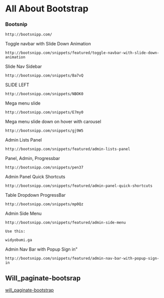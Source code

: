 # All About Bootstrap

### Bootsnip

	http://bootsnipp.com/

Toggle navbar with Slide Down Animation	

	http://bootsnipp.com/snippets/featured/toggle-navbar-with-slide-down-animation

Slide Nav Sidebar

	http://bootsnipp.com/snippets/Ba7vQ

SLIDE LEFT

	http://bootsnipp.com/snippets/NBOK0

Mega menu slide

	http://bootsnipp.com/snippets/E7my0

Mega menu slide down on hover with carousel

	http://bootsnipp.com/snippets/gj9W5

Admin Lists Panel

	http://bootsnipp.com/snippets/featured/admin-lists-panel

Panel, Admin, Progressbar

	http://bootsnipp.com/snippets/pen37

Admin Panel Quick Shortcuts

	http://bootsnipp.com/snippets/featured/admin-panel-quick-shortcuts

Table Dropdown ProgressBar

	http://bootsnipp.com/snippets/mp0Qz

Admin Side Menu

	http://bootsnipp.com/snippets/featured/admin-side-menu

	Use this:

	widyobumi.ga

Admin Nav Bar with Popup Sign in"

	http://bootsnipp.com/snippets/featured/admin-nav-bar-with-popup-sign-in

## Will_paginate-bootsrap

[will_paginate-bootstrap](https://github.com/bootstrap-ruby/will_paginate-bootstrap)	
